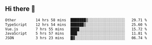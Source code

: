 ## Hi there 👋

<!--START_SECTION:waka-->

```txt
Other         14 hrs 58 mins  ███████▒░░░░░░░░░░░░░░░░░   29.71 %
TypeScript    12 hrs 54 mins  ██████▒░░░░░░░░░░░░░░░░░░   25.60 %
Vue.js        7 hrs 55 mins   ████░░░░░░░░░░░░░░░░░░░░░   15.72 %
JavaScript    5 hrs 57 mins   ███░░░░░░░░░░░░░░░░░░░░░░   11.81 %
JSON          3 hrs 23 mins   █▓░░░░░░░░░░░░░░░░░░░░░░░   06.74 %
```

<!--END_SECTION:waka-->
